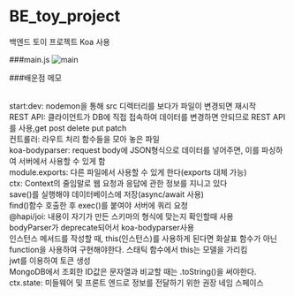 # BE_toy_project

백엔드 토이 프로젝트
Koa 사용 

###main.js
![main](https://user-images.githubusercontent.com/59908043/137437457-b9fb8822-2350-4934-aeae-e297844f3b34.PNG)


###배운점 메모

<br>start:dev: nodemon을 통해 src 디렉터리를 보다가 파일이 변경되면 재시작
<br>REST API: 클라이언트가 DB에 직접 접속하여 데이터를 변경하면 안되므로 REST API를 사용,get post delete put patch 
<br>컨트롤러: 라우트 처리 함수들을 모아 놓은 파일
<br>koa-bodyparser: request body에 JSON형식으로 데이터를 넣어주면, 이를 파싱하여 서버에서 사용할 수 있게 함
<br>module.exports: 다른 파일에서 사용할 수 있게 한다(exports 대체 가능)
<br>ctx: Context의 줄임말로 웹 요청과 응답에 관한 정보를 지니고 있다
<br>save()를 실행해야 데이터베이스에 저장(async/await 사용)
<br>find()함수 호출한 후 exec()를 붙여야 서버에 쿼리 요청
<br>@hapi/joi: 내용이 자기가 만든 스키마의 형식에 맞는지 확인할때 사용
<br>bodyParser가 deprecate되어서 koa-bodyparser사용
<br>인스턴스 메서드를 작성할 때, this(인스턴스)를 사용하게 된다면 화살표 함수가 아닌 function을 사용하여 구현해야한다. 스태틱 함수에서 this는 모델을 가리킴
<br>jwt를 이용하여 토큰 생성
<br>MongoDB에서 조회한 ID값은 문자열과 비교할 때는 .toString()을 써야한다.
<br>ctx.state: 미들웨어 및 프론트 엔드로 정보를 전달하기 위한 권장 네임 스페이스